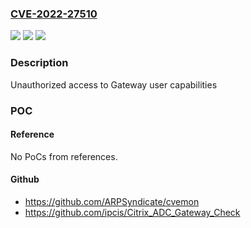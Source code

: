 ### [CVE-2022-27510](https://cve.mitre.org/cgi-bin/cvename.cgi?name=CVE-2022-27510)
![](https://img.shields.io/static/v1?label=Product&message=Citrix%20Gateway%2C%20Citrix%20ADC%20&color=blue)
![](https://img.shields.io/static/v1?label=Version&message=%3D%200%20&color=brighgreen)
![](https://img.shields.io/static/v1?label=Vulnerability&message=CWE-288%3A%20Authentication%20Bypass%20Using%20an%20Alternate%20Path%20or%20Channel&color=brighgreen)

### Description

Unauthorized access to Gateway user capabilities

### POC

#### Reference
No PoCs from references.

#### Github
- https://github.com/ARPSyndicate/cvemon
- https://github.com/ipcis/Citrix_ADC_Gateway_Check

